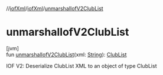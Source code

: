//[iofXml](../../index.md)/[iofXml](index.md)/[unmarshalIofV2ClubList](unmarshal-iof-v2-club-list.md)

# unmarshalIofV2ClubList

[jvm]\
fun [unmarshalIofV2ClubList](unmarshal-iof-v2-club-list.md)(xml: [String](https://kotlinlang.org/api/latest/jvm/stdlib/kotlin/-string/index.html)): [ClubList](../iofXml.v2/-club-list/index.md)

IOF V2: Deserialize ClubList XML to an object of type ClubList
